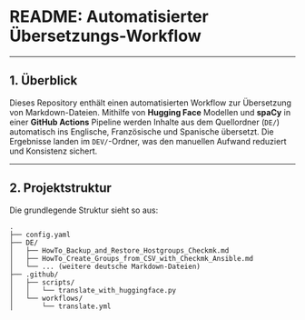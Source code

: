 # README: Automatisierter Übersetzungs-Workflow

---

## 1. Überblick

Dieses Repository enthält einen automatisierten Workflow zur Übersetzung von Markdown-Dateien. Mithilfe von **Hugging Face** Modellen und **spaCy** in einer **GitHub Actions** Pipeline werden Inhalte aus dem Quellordner (`DE/`) automatisch ins Englische, Französische und Spanische übersetzt. Die Ergebnisse landen im `DEV/`-Ordner, was den manuellen Aufwand reduziert und Konsistenz sichert.

---

## 2. Projektstruktur

Die grundlegende Struktur sieht so aus:

```text
.
├── config.yaml
├── DE/
│   ├── HowTo_Backup_and_Restore_Hostgroups_Checkmk.md
│   ├── HowTo_Create_Groups_from_CSV_with_Checkmk_Ansible.md
│   └── ... (weitere deutsche Markdown-Dateien)
├── .github/
│   ├── scripts/
│   │   └── translate_with_huggingface.py
│   └── workflows/
│       └── translate.yml
```

